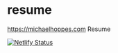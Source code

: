 # resume

https://michaelhoppes.com Resume

[![Netlify Status](https://api.netlify.com/api/v1/badges/4aee6ce5-95e3-4945-82ee-130d1411f81d/deploy-status)](https://app.netlify.com/sites/modest-lamport-5d62a4/deploys)
